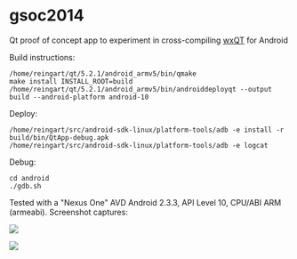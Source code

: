 gsoc2014
========

Qt proof of concept app to experiment in cross-compiling [wxQT](http://wiki.wxwidgets.org/WxQt) for Android

Build instructions:

    /home/reingart/qt/5.2.1/android_armv5/bin/qmake
    make install INSTALL_ROOT=build
    /home/reingart/qt/5.2.1/android_armv5/bin/androiddeployqt --output build --android-platform android-10


Deploy:

    /home/reingart/src/android-sdk-linux/platform-tools/adb -e install -r build/bin/QtApp-debug.apk
    /home/reingart/src/android-sdk-linux/platform-tools/adb -e logcat

Debug:

    cd android
    ./gdb.sh

Tested with a "Nexus One" AVD Android 2.3.3, API Level 10, CPU/ABI ARM (armeabi).
Screenshot captures:

![](https://dl.dropboxusercontent.com/u/75600582/gsoc2014/android_screen.png)

![](https://dl.dropboxusercontent.com/u/75600582/gsoc2014/android_app.png)


